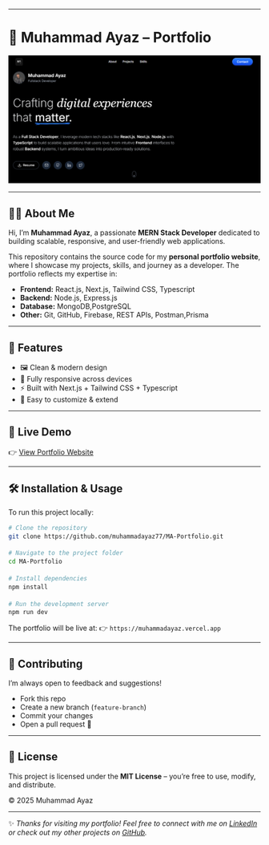 

---

# 📌 Muhammad Ayaz – Portfolio

![Portfolio Banner](./public/portfolio.PNG)

<!-- Replace with your real portfolio banner or screenshot image -->

---

## 👨‍💻 About Me

Hi, I’m **Muhammad Ayaz**, a passionate **MERN Stack Developer** dedicated to building scalable, responsive, and user-friendly web applications.

This repository contains the source code for my **personal portfolio website**, where I showcase my projects, skills, and journey as a developer. The portfolio reflects my expertise in:

* **Frontend:** React.js, Next.js, Tailwind CSS, Typescript
* **Backend:** Node.js, Express.js
* **Database:** MongoDB,PostgreSQL
* **Other:** Git, GitHub, Firebase, REST APIs, Postman,Prisma

---

## 🎯 Features

* 🖼️ Clean & modern design
* 📱 Fully responsive across devices
* ⚡ Built with Next.js + Tailwind CSS + Typescript
* 🎨 Easy to customize & extend

---

## 🚀 Live Demo

👉 [View Portfolio Website](http://muhammadayaz.vercel.app)

---

## 🛠️ Installation & Usage

To run this project locally:

```bash
# Clone the repository
git clone https://github.com/muhammadayaz77/MA-Portfolio.git  

# Navigate to the project folder
cd MA-Portfolio  

# Install dependencies
npm install  

# Run the development server
npm run dev  
```

The portfolio will be live at:
👉 `https://muhammadayaz.vercel.app`

---

## 🤝 Contributing

I’m always open to feedback and suggestions!

* Fork this repo
* Create a new branch (`feature-branch`)
* Commit your changes
* Open a pull request 🚀

---

## 📜 License

This project is licensed under the **MIT License** – you’re free to use, modify, and distribute.

© 2025 Muhammad Ayaz

---

✨ *Thanks for visiting my portfolio! Feel free to connect with me on [LinkedIn](https://linkedin.com/in/-muhammadayaz) or check out my other projects on [GitHub](https://github.com/muhammadayaz77).*

